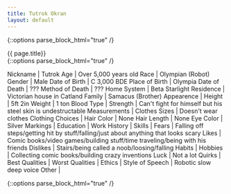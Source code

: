 ```yaml
---
title: Tutrok Okran
layout: default
---
```

{::options parse_block_html="true" /}
<div class="row">
<div class="col-md-3">
<div class="panel panel-default no-padding">
<div class="panel-heading">
{{ page.title}}
</div>
<div class="panel-body">
</div>
<div class="panel-body">
{::options parse_block_html="true" /}


Nickname | Tutrok
Age | Over 5,000 years old
Race | Olympian (Robot) 
Gender | Male 
Date of Birth | C 3,000 BDE
Place of Birth | Olympia 
Date of Death | ???
Method of Death | ???
Home System | Beta Starlight 
Residence | Victorian house in Catland
Family | Samacus (Brother) 
Appearence | 
Height | 5ft 2in
Weight | 1 ton 
Blood Type | 
Strength | Can't fight for himself but his steel skin is undestructable 
Measurements | 
Clothes Sizes | Doesn't wear clothes
Clothing Choices | 
Hair Color | None
Hair Length | None 
Eye Color | Silver
Markings | 
Education | 
Work History | 
Skills |
Fears | Falling off steps/getting hit by stuff/falling/just about anything that looks scary
Likes | Comic books/video games/building stuff/time traveling/being with his friends
Dislikes | Stairs/being called a noob/loosing/falling
Habits | 
Hobbies | Collecting comic books/building crazy inventions 
Luck | Not a lot 
Quirks |
Best Qualities |
Worst Qualities |
Ethics |
Style of Speech | Robotic slow deep voice 
Other | 





</div>
</div>
</div>
<div class="col-md-9">
{::options parse_block_html="true" /}




</div>
</div>
